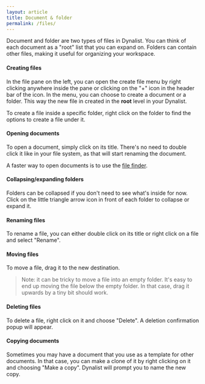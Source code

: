 ```yaml
---
layout: article
title: Document & folder
permalink: /files/
---
```


Document and folder are two types of files in Dynalist. You can think of each document as a "root" list that you can expand on. Folders can contain other files, making it useful for organizing your workspace.

#### Creating files

In the file pane on the left, you can open the create file menu by right clicking anywhere inside the pane or clicking on the "+" icon in the header bar of the icon. In the menu, you can choose to create a document or a folder. This way the new file in created in the **root** level in your Dynalist.

To create a file inside a specific folder, right click on the folder to find the options to create a file under it.

#### Opening documents

To open a document, simply click on its title. There's no need to double click it like in your file system, as that will start renaming the document.

A faster way to open documents is to use the [file finder](../search/#find-files).

#### Collapsing/expanding folders

Folders can be collapsed if you don't need to see what's inside for now. Click on the little triangle arrow icon in front of each folder to collapse or expand it.

#### Renaming files

To rename a file, you can either double click on its title or right click on a file and select "Rename".

#### Moving files

To move a file, drag it to the new destination.

> Note: it can be tricky to move a file into an empty folder. It's easy to end up moving the file below the empty folder. In that case, drag it upwards by a tiny bit should work.

#### Deleting files

To delete a file, right click on it and choose "Delete". A deletion confirmation popup will appear.

#### Copying documents

Sometimes you may have a document that you use as a template for other documents. In that case, you can make a clone of it by right clicking on it and choosing "Make a copy". Dynalist will prompt you to name the new copy.
